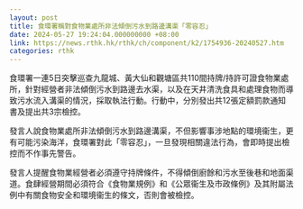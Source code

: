 ```yaml
---
layout: post
title: 食環署稱對食物業處所非法傾倒污水到路邊溝渠「零容忍」
date: 2024-05-27 19:24:04.000000000 +08:00
link: https://news.rthk.hk/rthk/ch/component/k2/1754936-20240527.htm
categories: rthk
---
```


食環署一連5日突擊巡查九龍城、黃大仙和觀塘區共110間持牌/持許可證食物業處所，針對經營者非法傾倒污水到路邊去水渠，以及在天井清洗食具和處理食物而導致污水流入溝渠的情況，採取執法行動。行動中，分別發出共12張定額罰款通知書及提出共3宗檢控。

發言人說食物業處所非法傾倒污水到路邊溝渠，不但影響事涉地點的環境衞生，更有可能污染海洋，食環署對此「零容忍」，一旦發現相關違法行為，會即時提出檢控而不作事先警告。

發言人提醒食物業經營者必須遵守持牌條件，不得傾倒廚餘和污水至後巷和地面渠道。食肆經營期間必須符合《食物業規例》和《公眾衞生及市政條例》及其附屬法例中有關食物安全和環境衞生的條文，否則會被檢控。

